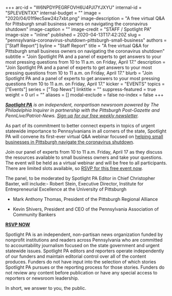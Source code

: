 +++
arc-id = "W6NPDYPEGRFOVH6U4PJI7YJXYU"
internal-id = "SPLEVENTXX"
internal-budget = ""
image = "2020/04/01f9ec5aw24z7xbt.png"
image-description = "A free virtual Q&A for Pittsburgh small business owners on navigating the coronavirus shutdown"
image-caption = ""
image-credit = "STAFF / Spotlight PA"
image-size = "inline"
published = 2020-04-13T17:42:20Z
slug = "pennsylvania-coronavirus-shutdown-pittsburgh-small-business"
authors = ["Staff Report"]
byline = "Staff Report"
title = "A free virtual Q&A for Pittsburgh small business owners on navigating the coronavirus shutdown"
subtitle = "Join Spotlight PA and a panel of experts to get answers to your most pressing questions from 10 to 11 a.m. on Friday, April 17."
description = "Join Spotlight PA and a panel of experts to get answers to your most pressing questions from 10 to 11 a.m. on Friday, April 17."
blurb = "Join Spotlight PA and a panel of experts to get answers to your most pressing questions from 10 to 11 a.m. on Friday, April 17."
kicker = "EVENTS"
topics = ["Events"]
series = ["Top News"]
linktitle = ""
suppress-featured = true
weight = 0
url = ""
aliases = []
modal-exclude = false
no-index = false
+++

<a href="https://www.spotlightpa.org/"><i><b>Spotlight PA</b></i></a><i> is an independent, nonpartisan newsroom powered by The Philadelphia Inquirer in partnership with the Pittsburgh Post-Gazette and PennLive/Patriot-News. </i><a href="https://www.spotlightpa.org/newsletters"><i>Sign up for our free weekly newsletter</i></a><i>.</i>

As part of its commitment to better connect experts in topics of urgent statewide importance to Pennsylvanians in all corners of the state, Spotlight PA will convene its first-ever virtual Q&amp;A webinar focused on <a href="https://inquirer.zoom.us/webinar/register/WN_9vMrjhjXSA6QxcJ9_nNyzw" target=_blank>helping small businesses in Pittsburgh navigate the coronavirus shutdown</a>.

Join our panel of experts from 10 to 11 a.m. Friday, April 17 as they discuss the resources available to small business owners and take your questions. The event will be held as a virtual webinar and will be free to all participants. There are limited slots available, so <a href="https://inquirer.zoom.us/webinar/register/WN_9vMrjhjXSA6QxcJ9_nNyzw" target=_blank>RSVP for this free event now</a>.

The panel, to be moderated by Spotlight PA Editor in Chief Christopher Baxter, will include:- Robert Stein, Executive Director, Institute for Entrepreneurial Excellence at the University of Pittsburgh



- Mark Anthony Thomas, President of the Pittsburgh Regional Alliance



- Kevin Shivers, President and CEO of the Pennsylvania Association of Community Bankers

<a href="https://inquirer.zoom.us/webinar/register/WN_9vMrjhjXSA6QxcJ9_nNyzw" target=_blank><b>RSVP NOW</b></a>

Spotlight PA is an independent, non-partisan news organization funded by nonprofit institutions and readers across Pennsylvania who are committed to accountability journalism focused on the state government and urgent statewide issues. Spotlight PA editors and reporters operate independently of our funders and maintain editorial control over all of the content produces. Funders do not have input into the selection of which stories Spotlight PA pursues or the reporting process for those stories. Funders do not review any content before publication or have any special access to reporters or newsroom leadership.

In short, we answer to you, the public.
